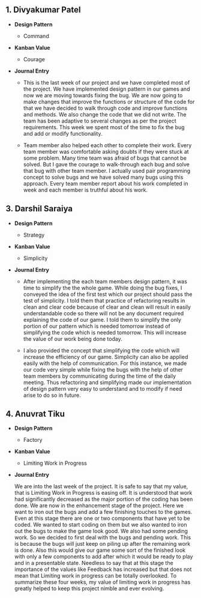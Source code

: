 ## 1. Divyakumar Patel

* **Design Pattern**

    * Command
    
* **Kanban Value**   
  
    * Courage   

* **Journal Entry**

   * This is the last week of our project and we have completed most of the project. We have implemented design pattern in our games and now we are moving towards fixing the bug. We are now going to make changes that improve the functions or structure of the code for that we have decided to walk through code and improve functions and methods. We also change the code that we did not write. The team has been adaptive to several changes as per the project requirements. This week we spent most of the time to fix the bug and add or modify functionality.
  
   * Team member also helped each other to complete their work. Every team member was comfortable asking doubts if they were stuck at some problem. Many time team was afraid of bugs that cannot be solved. But I gave the courage to walk-through each bug and solve that bug with other team member. I actually used pair programming concept to solve bugs and we have solved many bugs using this approach. Every team member report about his work completed in week and each member is truthful about his work.

## 3. Darshil Saraiya

* **Design Pattern**

    * Strategy
    
* **Kanban Value**   
  
    * Simplicity  

* **Journal Entry**

   * After implementing the each team members design pattern, it was time to simplify the the whole game. While doing the bug fixes, I conveyed the idea of the first test which our project should pass the test of simplicity. I told them that practice of refactoring results in clean and clear code because of clear and clean will result in easily understandable code so there will not be any document required explaining the code of our game. I told them to simplify the only portion of our pattern which is needed tomorrow instead of simplifying the code which is needed tomorrow. This will increase the value of our work being done today.

  
   * I also provided the concept that simplifying the code which will increase the efficiency of our game. Simplicity can also be applied easily with the help of communication. For this instance, we made our code very simple  while fixing the bugs with the help of other team members by communicating during the time of the daily meeting. Thus refactoring and simplifying made our implementation of design pattern very easy to understand and to modify if need arise to do so in future.


## 4. Anuvrat Tiku

* **Design Pattern**

    * Factory
    
* **Kanban Value**   
  
    * Limiting Work in Progress   

* **Journal Entry**

   We are into the last week of the project. It is safe to say that my value, that is Limiting Work in Progress is easing off. It is understood that work had significantly decreased as the major portion of the coding has been done. We are now in the enhancement stage of the project. Here we want to iron out the bugs and add a few finishing touches to the games. Even at this stage there are one or two components that have yet to be coded. We wanted to start coding on them but we also wanted to iron out the bugs to make the game look good. We also had some pending work. So we decided to first deal with the bugs and pending work. This is because the bugs will just keep on piling up after the remaining work is done. Also this would give our game some sort of the finished look with only a few components to add after which it would be ready to play and in a presentable state. Needless to say that at this stage the importance of the values like Feedback has increased but that does not mean that Limiting work in progress can be totally overlooked. To summarize these four weeks, my value of limiting work in progress has greatly helped to keep this project nimble and ever evolving.
